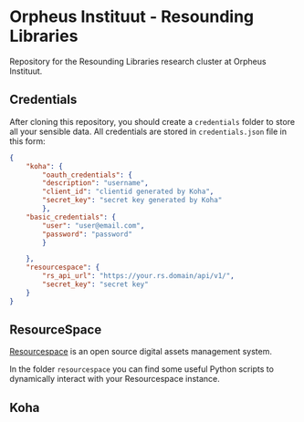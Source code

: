 # Orpheus Instituut - Resounding Libraries
Repository for the Resounding Libraries research cluster at Orpheus Instituut.


## Credentials

After cloning this repository, you should create a `credentials` folder to store all your sensible data. All credentials are stored in `credentials.json` file in this form:

```json
{
	"koha": {
		"oauth_credentials": {
    	"description": "username",
    	"client_id": "clientid generated by Koha",
    	"secret_key": "secret key generated by Koha"
		},
	"basic_credentials": {
    	"user": "user@email.com",
    	"password": "password"
		}

	},
	"resourcespace": {
		"rs_api_url": "https://your.rs.domain/api/v1/",
		"secret_key": "secret key" 
	}
}
```

## ResourceSpace
[Resourcespace](https://www.resourcespace.com/) is an open source digital assets management system.

In the folder `resourcespace` you can find some useful Python scripts to dynamically interact with your Resourcespace instance.



## Koha